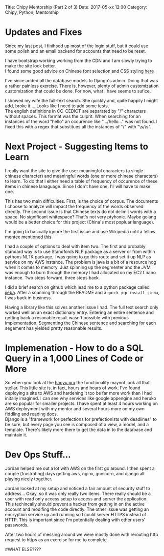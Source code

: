  Title: Chipy Mentorship (Part 2 of 3) 
 Date: 2017-05-xx 12:00 
 Category: Chipy, Python, Mentorship


# Updates and Fixes
 Since my last post, I finihsed up most of the login stuff, but it could use some polish and an email backend for accounts that need to be reset.  
 
 I have bootstrap working working from the CDN and I am slowly trying to make the site look better.  
 I found some good advice on Chinese font selection and CSS styling [here](URL) 

 I've since added all the database models to Django's admin. Doing that was a rather painless exercise. There is, however, plenty 
 of admin customization customization that could be done.  For now, what I have seems to sufice. 
 
 I showed my wife the full-text search.  She quickly and, quite happily I might add, broke it....  Looks like I need to add some tests.  
 The english definitions in CC-CEDICT are separated by "/" characters without spaces.  This format was the culprit.  When searching for an instances 
 of the word "hello" an occurence like ".../hello..." was not found.  I fixed this with a regex that substitues all the instances of "/" with "\s/\s".


# Next Project - Suggesting Items to Learn
 I really want the site to give the user meaningful characters (a single chinese character) and meaningful words (one or more chinese characters) to learn.
 To do that I either need a table of frequency of occurence of these items in chinese lanaguage.  Since I don't have one, I'll will have to make one.

 This has two main difficulties.  First, is the choice of corpus.  The documents I choose to analyze will impact the frequency of the words observed directly. 
 The second issue is that Chinese texts do not delimit words with a space. No significant whitespace?  That's not very ptyhonic.  Maybe golang would be a better
 choice for this project (China's most popluar language).

 I'm going to basically ignore the first issue and use Wikipedia until a fellow mentee mentioned [this](http://www.lancaster.ac.uk/fass/projects/corpus/UCLA/)

  I had a couple of options to deal with item two.  The first and probably standard way is to use 
  Standfords NLP package as a server or from within pythons NLTK package.  I was going to go this route and set it up NLP as service on my AWS instance.  The problem is java is a bit of a resource hog when it comes to memory. Just spinning up the segmenter and the JVM was enough to burn through the memory I had allocated on my EC2 t.nano instance.  Two steps forward, three steps back.  

 I did a brief search on github which lead me to a python package called [jieba](LINK). After a scanning through the README and a `quick pip install jieba`, I was back in business.   
  

 Having a library like this solves another issue I had. The full text search only worked well on an exact dictionary entry.  Entering an entire sentence
 and getting back a resonable result wasn't possible with previous implementation.  Segmenting the Chinese sentence and searching for each segement has yielded pretty reasonable results. 

 # Implemenation - How to do a SQL Query in a 1,000 Lines of Code or More
 So when you look at the [hanyu.pro](https://www.hanyu.pro) the functionality maynot look all that stellar.  This little site is, in fact, hours and hours of work.  I've found deploying a site to AWS and hardening it too be far more work than I had initally imagined.  I can see why services like google appengine and heruko are
 so popular for smaller projects. I have spent at least 4 hours working on AWS deployment with my mentor and several hours more on my own fiddling and reading docs.  
 Django is a "framework for perfections for prefectionists with deadlines" to be sure, but every page you see is composed of a view, a model, and a template.  There's likely more there to get the data in to the database and maintain it.  

# Dev Ops Stuff...
Jordan helped me out a lot with AWS on the first go around.  I then spent a couple (frustrating) days getting aws, nginx, gunicorn, and django all playing 
nicely together.  

Jordan looked at my setup and noticed a fair amount of security stuff to address...
Okay, so it was only really two items.  There really should be a user with read only access setup to access and server the application.  
This techincally should prevent a hacker from getting in on the active account and modifing the code directly.  The other issue was getting an 
encryption service up and running so I could server HTTPS instead of HTTP.  This is important since I'm potentially dealing with other users' 
passwords.  

After two hours of messing around we were mostly done with rerouting http request to https as an exercise for me to complete.  


#WHAT ELSE????